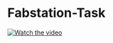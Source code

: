 # Fabstation-Task
[![Watch the video](https://img.youtube.com/vi/Z_zDlj2wnas/maxresdefault.jpg)](https://www.youtube.com/watch?v=Z_zDlj2wnas)
